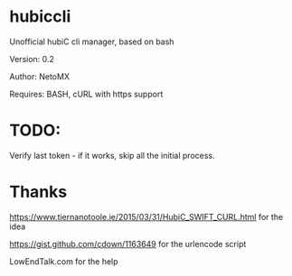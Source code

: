 # hubiccli
Unofficial hubiC cli manager, based on bash

Version: 0.2

Author: NetoMX

Requires: BASH, cURL with https support

# TODO:
Verify last token - if it works, skip all the initial process.

# Thanks

https://www.tiernanotoole.ie/2015/03/31/HubiC_SWIFT_CURL.html for the idea

https://gist.github.com/cdown/1163649 for the urlencode script

LowEndTalk.com for the help
